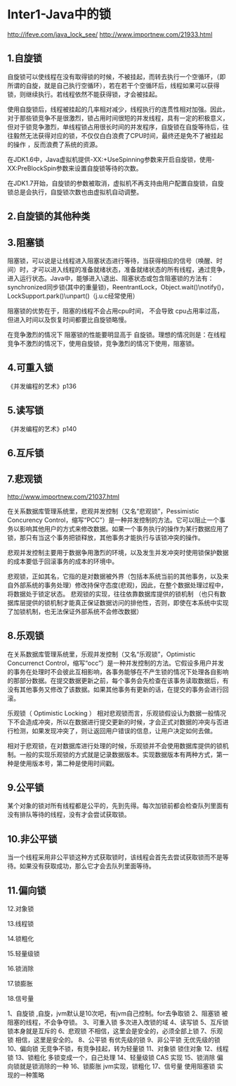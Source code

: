 # Inter1-Java中的锁

http://ifeve.com/java_lock_see/
http://www.importnew.com/21933.html

1.自旋锁
----------------
自旋锁可以使线程在没有取得锁的时候，不被挂起，而转去执行一个空循环，（即所谓的自旋，就是自己执行空循环），若在若干个空循环后，线程如果可以获得锁，则继续执行。若线程依然不能获得锁，才会被挂起。

使用自旋锁后，线程被挂起的几率相对减少，线程执行的连贯性相对加强。因此，对于那些锁竞争不是很激烈，锁占用时间很短的并发线程，具有一定的积极意义，但对于锁竞争激烈，单线程锁占用很长时间的并发程序，自旋锁在自旋等待后，往往毅然无法获得对应的锁，不仅仅白白浪费了CPU时间，最终还是免不了被挂起的操作 ，反而浪费了系统的资源。

在JDK1.6中，Java虚拟机提供-XX:+UseSpinning参数来开启自旋锁，使用-XX:PreBlockSpin参数来设置自旋锁等待的次数。

在JDK1.7开始，自旋锁的参数被取消，虚拟机不再支持由用户配置自旋锁，自旋锁总是会执行，自旋锁次数也由虚拟机自动调整。

2.自旋锁的其他种类
----------------

3.阻塞锁
----------------
阻塞锁，可以说是让线程进入阻塞状态进行等待，当获得相应的信号（唤醒、时间）时，才可以进入线程的准备就绪状态，准备就绪状态的所有线程，通过竞争，进入运行状态。Java中，能够进入\退出、阻塞状态或包含阻塞锁的方法有：synchronized同步锁(其中的重量锁)，ReentrantLock，Object.wait()\notify()，LockSupport.park()\unpart()（j.u.c经常使用）

阻塞锁的优势在于，阻塞的线程不会占用cpu时间， 不会导致 cpu占用率过高，但进入时间以及恢复时间都要比自旋锁略慢。

在竞争激烈的情况下 阻塞锁的性能要明显高于 自旋锁。理想的情况则是：在线程竞争不激烈的情况下，使用自旋锁，竞争激烈的情况下使用，阻塞锁。

4.可重入锁
----------------
《并发编程的艺术》p136

5.读写锁
----------------
《并发编程的艺术》p140

6.互斥锁
----------------

7.悲观锁
----------------
http://www.importnew.com/21037.html

在关系数据库管理系统里，悲观并发控制（又名“悲观锁”，Pessimistic Concurency Control，缩写“PCC”）是一种并发控制的方法。它可以阻止一个事务以影响其他用户的方式来修改数据。如果一个事务执行的操作为某行数据应用了锁，那只有当这个事务把锁释放，其他事务才能执行与该锁冲突的操作。

悲观并发控制主要用于数据争用激烈的环境，以及发生并发冲突时使用锁保护数据的成本要低于回滚事务的成本的环境中。

悲观锁，正如其名，它指的是对数据被外界（包括本系统当前的其他事务，以及来自外部系统的事务处理）修改持保守态度(悲观)，因此，在整个数据处理过程中，将数据处于锁定状态。 悲观锁的实现，往往依靠数据库提供的锁机制 （也只有数据库层提供的锁机制才能真正保证数据访问的排他性，否则，即使在本系统中实现了加锁机制，也无法保证外部系统不会修改数据）

8.乐观锁
----------------
在关系数据库管理系统里，乐观并发控制（又名“乐观锁”，Optimistic Concurrenct Control，缩写“occ”）是一种并发控制的方法。它假设多用户并发的事务在处理时不会彼此互相影响，各事务能够在不产生锁的情况下处理各自影响的那部分数据。在提交数据更新之前，每个事务会先检查在该事务读取数据后，有没有其他事务又修改了该数据。如果其他事务有更新的话，在提交的事务会进行回滚。

乐观锁（ Optimistic Locking ） 相对悲观锁而言，乐观锁假设认为数据一般情况下不会造成冲突，所以在数据进行提交更新的时候，才会正式对数据的冲突与否进行检测，如果发现冲突了，则让返回用户错误的信息，让用户决定如何去做。

相对于悲观锁，在对数据库进行处理的时候，乐观锁并不会使用数据库提供的锁机制。一般的实现乐观锁的方式就是记录数据版本。实现数据版本有两种方式，第一种是使用版本号，第二种是使用时间戳。

9.公平锁
----------------
某个对象的锁对所有线程都是公平的，先到先得。每次加锁前都会检查队列里面有没有排队等待的线程，没有才会尝试获取锁。

10.非公平锁
----------------
当一个线程采用非公平锁这种方式获取锁时，该线程会首先去尝试获取锁而不是等待。如果没有获取成功，那么它才会去队列里面等待。

11.偏向锁
----------------

12.对象锁

13.线程锁

14.锁粗化

15.轻量级锁

16.锁消除

17.锁膨胀

18.信号量



1、自旋锁 ,自旋，jvm默认是10次吧，有jvm自己控制。for去争取锁
2、阻塞锁 被阻塞的线程，不会争夺锁。
3、可重入锁 多次进入改锁的域
4、读写锁
5、互斥锁 锁本身就是互斥的
6、悲观锁 不相信，这里会是安全的，必须全部上锁
7、乐观锁 相信，这里是安全的。
8、公平锁 有优先级的锁
9、非公平锁 无优先级的锁
10、偏向锁 无竞争不锁，有竞争挂起，转为轻量锁
11、对象锁 锁住对象
12、线程锁
13、锁粗化 多锁变成一个，自己处理
14、轻量级锁 CAS 实现
15、锁消除 偏向锁就是锁消除的一种
16、锁膨胀 jvm实现，锁粗化
17、信号量 使用阻塞锁 实现的一种策略
